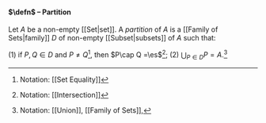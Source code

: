 #### $\defn$ – Partition
Let $A$ be a non-empty [[Set|set]]. A *partition* of $A$ is a [[Family of Sets|family]] $D$ of non-empty [[Subset|subsets]] of $A$ such that:

(1) if $P, Q \in D$ and $P\neq Q$[^2], then $P\cap Q =\es$[^3];
(2) $\bigcup_{P\in D}P=A.$[^1]

[^1]: Notation: [[Union]], [[Family of Sets]], 
[^2]: Notation: [[Set Equality]]
[^3]: Notation: [[Intersection]]